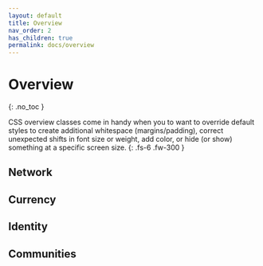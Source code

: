 ```yaml
---
layout: default
title: Overview
nav_order: 2
has_children: true
permalink: docs/overview
---
```

 
# Overview
{: .no_toc }
 
CSS overview classes come in handy when you to want to override default styles to create additional whitespace (margins/padding), correct unexpected shifts in font size or weight, add color, or hide (or show) something at a specific screen size.
{: .fs-6 .fw-300 }

## Network

## Currency

## Identity

## Communities
